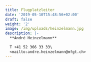 ```yaml
---
title: Flugplatzleiter
date: '2019-05-10T15:48:56+02:00'
draft: false
weight: '2'
image: /img/uploads/heinzelmann.jpg
description: |-
  **André Heinzelmann**

  T +41 52 366 33 33\
  <mailto:andre.heinzelmann@mfgt.ch>
---
```


